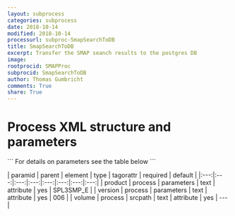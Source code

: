 ```yaml
---
layout: subprocess
categories: subprocess
date: 2018-10-14
modified: 2018-10-14
processurl: subproc-SmapSearchToDB
title: SmapSearchToDB
excerpt: Transfer the SMAP seanch results to the postgres DB
image: 
rootprocid: SMAPProc
subprocid: SmapSearchToDB
author: Thomas Gumbricht
comments: True
share: True
---
```


<h1 class='foot-description'>Process XML structure and parameters</h1>
```
For details on parameters see the table below
<?xml version="1.0" ?>
<process>
  <!--Generated from python-->
  <userproj plotid="yourplotid" projectid="yourprojectid" siteid="yoursiteid" system="systemid" tractid="yourtractid" userid="youruserid"/>
  <period endday="DD" endmonth="MM" endyear="YYYY" seasonendday="DD" seasonendmonth="MM" seasonstartday="DD" seasonstartmonth="MM" startday="DD" startmonth="MM" startyear="YYYY" timestep="timestep"/>
  <parameters product="txtstring" version="txtstring"/>
  <srcpath volume="txtstring"/>
</process>
```

| paramid | parent | element | type | tagorattr | required | default |
|:---:|:---:|:---:|:---:|:---:|:---:|:---:|:---:|
| product | process | parameters | text | attribute | yes | SPL3SMP_E |
| version | process | parameters | text | attribute | yes | 006 |
| volume | process | srcpath | text | attribute | yes | --- |

